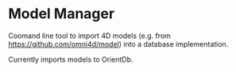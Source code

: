 # Model Manager

Coomand line tool to import 4D models (e.g. from https://github.com/omni4d/model) into a database implementation.

Currently imports models to OrientDb.
